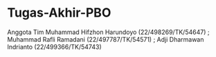 # Tugas-Akhir-PBO
Anggota Tim Muhammad Hifzhon Harundoyo (22/498269/TK/54647) ; Muhammad Rafli Ramadani (22/497787/TK/54571)  ; Adji Dharmawan Indrianto (22/499366/TK/54743) 
